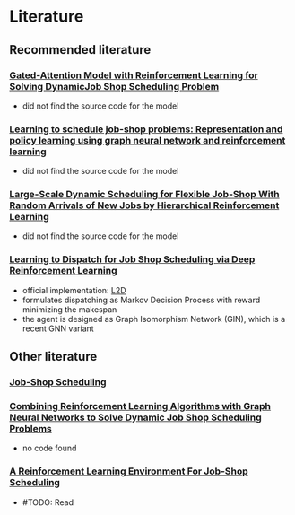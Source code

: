 # Literature

## Recommended literature

### [Gated-Attention Model with Reinforcement Learning for Solving DynamicJob Shop Scheduling Problem](https://onlinelibrary.wiley.com/doi/epdf/10.1002/tee.23788)

- did not find the source code for the model

### [Learning to schedule job-shop problems: Representation and policy learning using graph neural network and reinforcement learning](https://arxiv.org/abs/2106.01086)

- did not find the source code for the model

### [Large-Scale Dynamic Scheduling for Flexible Job-Shop With Random Arrivals of New Jobs by Hierarchical Reinforcement Learning](https://ieeexplore.ieee.org/document/10114974)

- did not find the source code for the model

### [Learning to Dispatch for Job Shop Scheduling via Deep Reinforcement Learning](https://browse.arxiv.org/pdf/2010.12367.pdf)

- official implementation: [L2D](models/L2D/)
- formulates dispatching as Markov Decision Process with reward minimizing the makespan
- the agent is designed as Graph Isomorphism Network (GIN), which is a recent GNN variant

## Other literature

### [Job-Shop Scheduling](https://www.researchgate.net/publication/2244529_Job-Shop_Scheduling)

### [Combining Reinforcement Learning Algorithms with Graph Neural Networks to Solve Dynamic Job Shop Scheduling Problems](https://www.researchgate.net/publication/370959257_Combining_Reinforcement_Learning_Algorithms_with_Graph_Neural_Networks_to_Solve_Dynamic_Job_Shop_Scheduling_Problems)

- no code found

### [A Reinforcement Learning Environment For Job-Shop Scheduling](https://browse.arxiv.org/pdf/2104.03760.pdf)

- #TODO: Read